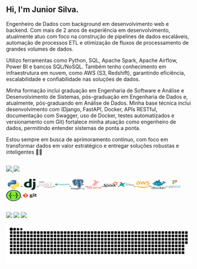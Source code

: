 ## Hi, I'm Junior Silva.

Engenheiro de Dados com background em desenvolvimento web e backend.
Com mais de 2 anos de experiência em desenvolvimento, atualmente atuo com foco na construção de pipelines de dados escaláveis, automação de processos ETL e otimização de fluxos de processamento de grandes volumes de dados.

Utilizo ferramentas como Python, SQL, Apache Spark, Apache Airflow, Power BI e bancos SQL/NoSQL. Também tenho conhecimento em infraestrutura em nuvem, como AWS (S3, Redshift), garantindo eficiência, escalabilidade e confiabilidade nas soluções de dados.

Minha formação inclui graduação em Engenharia de Software e Análise e Desenvolvimento de Sistemas, pós-graduação em Engenharia de Dados e, atualmente, pós-graduando em Análise de Dados. Minha base técnica inclui desenvolvimento com (Django, FastAPI, Docker, APIs RESTful, documentação com Swagger, uso de Docker, testes automatizados e versionamento com Git) fortalece minha atuação como engenheiro de dados, permitindo entender sistemas de ponta a ponta.

Estou sempre em busca de aprimoramento contínuo, com foco em transformar dados em valor estratégico e entregar soluções robustas e inteligentes 🚀🚀

##

<div>
  <a href="https://github.com/juniorsilvacc">
  <img height="180em" src="https://github-readme-stats.vercel.app/api?username=juniorsilvacc&show_icons=true&theme=dark&include_all_commits=true&count_private=true"/>
  <img height="180em" src="https://github-readme-stats.vercel.app/api/top-langs/?username=juniorsilvacc&layout=compact&langs_count=7&theme=dark"/>
</div>

<div style="display: inline_block"><br>
  <img align="center" alt="Juniior-Ts" height="30" width="40" src="https://raw.githubusercontent.com/devicons/devicon/master/icons/python/python-original.svg">
  <img align="center" alt="Juniior-Js" height="30" width="40" src="https://raw.githubusercontent.com/devicons/devicon/master/icons/django/django-plain.svg">
  <img align="center" alt="Juniior-Js" height="30" width="40" src="https://github.com/devicons/devicon/blob/master/icons/djangorest/djangorest-original-wordmark.svg">
  <img align="center" alt="Juniior-Express" height="30" width="40" src="https://raw.githubusercontent.com/devicons/devicon/master/icons/fastapi/fastapi-original-wordmark.svg">
  <img align="center" alt="Juniior-HTML" height="30" width="40" src="https://raw.githubusercontent.com/devicons/devicon/master/icons/postgresql/postgresql-original-wordmark.svg">
  <img align="center" alt="Juniior-HTML" height="30" width="40" src="https://github.com/devicons/devicon/blob/master/icons/microsoftsqlserver/microsoftsqlserver-plain-wordmark.svg">
  <img align="center" alt="Juniior-HTML" height="30" width="40" src="https://github.com/devicons/devicon/blob/master/icons/apachespark/apachespark-original-wordmark.svg">
  <img align="center" alt="Juniior-HTML" height="30" width="40" src="https://github.com/devicons/devicon/blob/master/icons/apacheairflow/apacheairflow-original-wordmark.svg">
  <img align="center" alt="Juniior-HTML" height="30" width="40" src="https://github.com/devicons/devicon/blob/master/icons/amazonwebservices/amazonwebservices-plain-wordmark.svg">
  <img align="center" alt="Juniior-HTML" height="30" width="40" src="https://github.com/devicons/devicon/blob/master/icons/docker/docker-original-wordmark.svg">
  <img align="center" alt="Juniior-HTML" height="30" width="40" src="https://github.com/devicons/devicon/blob/master/icons/pytest/pytest-original-wordmark.svg">
  <img align="center" alt="Juniior-HTML" height="30" width="40" src="https://raw.githubusercontent.com/devicons/devicon/master/icons/swagger/swagger-original.svg">
  <img align="center" alt="Juniior-HTML" height="30" width="40" src="https://github.com/devicons/devicon/blob/master/icons/git/git-original-wordmark.svg">
</div>
  
##
  
<div> 
  <a href="https://www.linkedin.com/in/juniiorsilvadev/" target="_blank"><img src="https://img.shields.io/badge/-LinkedIn-%230077B5?style=for-the-badge&logo=linkedin&logoColor=white" target="_blank"></a> 
  <a href="https://www.instagram.com/juniiorsilva.dev/" target="_blank"><img src="https://img.shields.io/badge/-Instagram-%23E4405F?style=for-the-badge&logo=instagram&logoColor=white" target="_blank"></a>
  <a href = "mailto:juniiorsilvadev@gmail.com"><img src="https://img.shields.io/badge/-Gmail-%23333?style=for-the-badge&logo=gmail&logoColor=white" target="_blank"></a>
  
  ![Snake animation](https://github.com/juniorsilvacc/juniorsilvacc/blob/output/github-contribution-grid-snake.svg)
</div>
